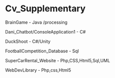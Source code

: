 Cv_Supplementary
================

BrainGame                        -	Java /processing

Dani_Chatbot/ConsoleApplication1 -  C#

DuckShoot                        -	C#/Unity

FootballCompetition_Database     -	Sql

SuperCarRental_Website        	 -  Php,CSS,Html5,Sql,UML

WebDevLibrary	                   -	Php,css,Html5
